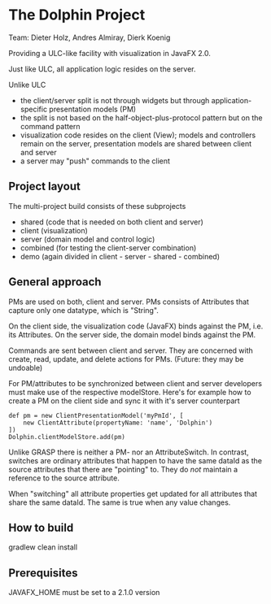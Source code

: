 The Dolphin Project
===================

Team: Dieter Holz, Andres Almiray, Dierk Koenig

Providing a ULC-like facility with visualization in JavaFX 2.0.

Just like ULC, all application logic resides on the server.

Unlike ULC

- the client/server split is not through widgets but through
  application-specific presentation models (PM)
- the split is not based on the half-object-plus-protocol pattern
  but on the command pattern
- visualization code resides on the client (View);
  models and controllers remain on the server, 
  presentation models are shared between client and server
- a server may "push" commands to the client

Project layout
--------------
The multi-project build consists of these subprojects

- shared (code that is needed on both client and server)
- client (visualization)
- server (domain model and control logic)
- combined (for testing the client-server combination)
- demo   (again divided in client - server - shared - combined)

General approach
----------------
PMs are used on both, client and server.
PMs consists of Attributes that capture only one datatype,
which is "String".

On the client side, the visualization code (JavaFX) binds
against the PM, i.e. its Attributes.
On the server side, the domain model binds against the PM.

Commands are sent between client and server. They are 
concerned with create, read, update, and delete actions
for PMs. (Future: they may be undoable)

For PM/attributes to be synchronized between client and server developers
must make use of the respective modelStore. Here's for example how to create
a PM on the client side and sync it with it's server counterpart

    def pm = new ClientPresentationModel('myPmId', [
        new ClientAttribute(propertyName: 'name', 'Dolphin')
    ])
    Dolphin.clientModelStore.add(pm)

Unlike GRASP there is neither a PM- nor an AttributeSwitch.
In contrast, switches are ordinary attributes that
happen to have the same dataId as the source attributes that there are "pointing"
to. They do *not* maintain a reference to the source attribute.

When "switching" all attribute properties get updated for all attributes
that share the same dataId. The same is true when any value changes.

How to build
------------
gradlew clean install

Prerequisites
-------------
JAVAFX_HOME must be set to a 2.1.0 version
